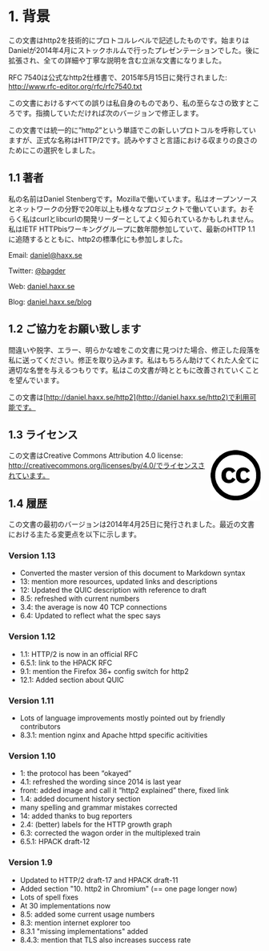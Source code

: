 # 1. 背景

この文書はhttp2を技術的にプロトコルレベルで記述したものです。始まりはDanielが2014年4月にストックホルムで行ったプレゼンテーションでした。後に拡張され、全ての詳細や丁寧な説明を含む立派な文書になりました。

RFC 7540は公式なhttp2仕様書で、2015年5月15日に発行されました: http://www.rfc-editor.org/rfc/rfc7540.txt

この文書におけるすべての誤りは私自身のものであり、私の至らなさの致すところです。指摘していただければ次のバージョンで修正します。

この文書では統一的に”http2”という単語でこの新しいプロトコルを呼称していますが、正式な名称はHTTP/2です。読みやすさと言語における収まりの良さのためにこの選択をしました。

## 1.1 著者

私の名前はDaniel Stenbergです。Mozillaで働いています。私はオープンソースとネットワークの分野で20年以上も様々なプロジェクトで働いています。おそらく私はcurlとlibcurlの開発リーダーとしてよく知られているかもしれません。私はIETF HTTPbisワーキンググループに数年間参加していて、最新のHTTP 1.1に追随するとともに、http2の標準化にも参加しました。

  Email: daniel@haxx.se

  Twitter: [@bagder](https://twitter.com/bagder)

  Web: [daniel.haxx.se](http://daniel.haxx.se/)

  Blog: [daniel.haxx.se/blog](http://daniel.haxx.se/blog/)

## 1.2 ご協力をお願い致します

間違いや脱字、エラー、明らかな嘘をこの文書に見つけた場合、修正した段落を私に送ってください。修正を取り込みます。私はもちろん助けてくれた人全てに適切な名誉を与えるつもりです。私はこの文書が時とともに改善されていくことを望んでいます。

この文書は[http://daniel.haxx.se/http2](http://daniel.haxx.se/http2)で利用可能です。

## 1.3 ライセンス

<img style="float: right;" src="../images/creative-commons.png" />

この文書はCreative Commons Attribution 4.0 license: http://creativecommons.org/licenses/by/4.0/でライセンスされています。

## 1.4 履歴

この文書の最初のバージョンは2014年4月25日に発行されました。最近の文書における主たる変更点を以下に示します。

### Version 1.13

- Converted the master version of this document to Markdown syntax
- 13: mention more resources, updated links and descriptions 
- 12: Updated the QUIC description with reference to draft 
- 8.5: refreshed with current numbers 
- 3.4: the average is now 40 TCP connections 
- 6.4: Updated to reflect what the spec says 

### Version 1.12

- 1.1: HTTP/2 is now in an official RFC 
- 6.5.1: link to the HPACK RFC 
- 9.1: mention the Firefox 36+ config switch for http2 
- 12.1: Added section about QUIC 

### Version 1.11

- Lots of language improvements mostly pointed out by friendly contributors 
- 8.3.1: mention nginx and Apache httpd specific acitivities 

### Version 1.10

- 1: the protocol has been “okayed” 
- 4.1: refreshed the wording since 2014 is last year 
- front: added image and call it “http2 explained” there, fixed link 
- 1.4: added document history section 
- many spelling and grammar mistakes corrected 
- 14: added thanks to bug reporters 
- 2.4: (better) labels for the HTTP growth graph 
- 6.3: corrected the wagon order in the multiplexed train 
- 6.5.1: HPACK draft-12 

### Version 1.9

- Updated to HTTP/2 draft-17 and HPACK draft-11  
- Added section "10. http2 in Chromium" (== one page longer now)  
- Lots of spell fixes  
- At 30 implementations now  
- 8.5: added some current usage numbers  
- 8.3: mention internet explorer too  
- 8.3.1 "missing implementations" added  
- 8.4.3: mention that TLS also increases success rate
